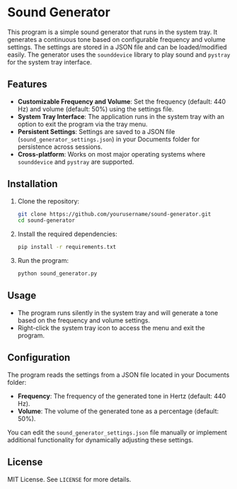 # Sound Generator

This program is a simple sound generator that runs in the system tray. It generates a continuous tone based on configurable frequency and volume settings. The settings are stored in a JSON file and can be loaded/modified easily. The generator uses the `sounddevice` library to play sound and `pystray` for the system tray interface.

## Features
- **Customizable Frequency and Volume**: Set the frequency (default: 440 Hz) and volume (default: 50%) using the settings file.
- **System Tray Interface**: The application runs in the system tray with an option to exit the program via the tray menu.
- **Persistent Settings**: Settings are saved to a JSON file (`sound_generator_settings.json`) in your Documents folder for persistence across sessions.
- **Cross-platform**: Works on most major operating systems where `sounddevice` and `pystray` are supported.

## Installation

1. Clone the repository:
   ```bash
   git clone https://github.com/yourusername/sound-generator.git
   cd sound-generator
   ```

2. Install the required dependencies:
   ```bash
   pip install -r requirements.txt
   ```

3. Run the program:
   ```bash
   python sound_generator.py
   ```

## Usage

- The program runs silently in the system tray and will generate a tone based on the frequency and volume settings.
- Right-click the system tray icon to access the menu and exit the program.

## Configuration

The program reads the settings from a JSON file located in your Documents folder:

- **Frequency**: The frequency of the generated tone in Hertz (default: 440 Hz).
- **Volume**: The volume of the generated tone as a percentage (default: 50%).

You can edit the `sound_generator_settings.json` file manually or implement additional functionality for dynamically adjusting these settings.

## License
MIT License. See `LICENSE` for more details.
